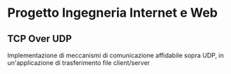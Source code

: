 # Progetto Ingegneria Internet e Web
## TCP Over UDP
Implementazione di meccanismi di comunicazione affidabile sopra UDP, in un'applicazione di trasferimento file client/server
